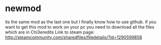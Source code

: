 # newmod
its the same mod as the last one but I finally know how to use github.
if you want to get this mod to work on your pc you need to download all the files which are in Chi3eredits 
Link to steam page: http://steamcommunity.com/sharedfiles/filedetails/?id=1290599858

